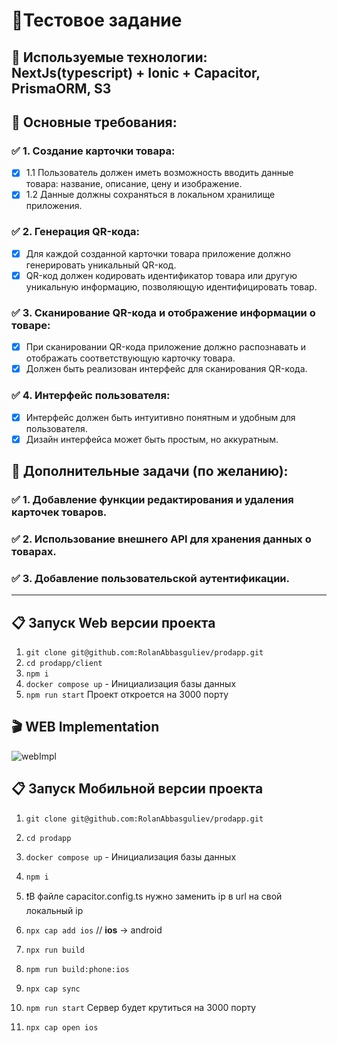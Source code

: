 # 📄Тестовое задание

## 📝 Используемые технологии: NextJs(typescript) + Ionic + Capacitor, PrismaORM, S3

## 📗 Основные требования:

### ✅ 1. Создание карточки товара:

-   [x] 1.1 Пользователь должен иметь возможность вводить данные товара: название, описание, цену и изображение.
-   [x] 1.2 Данные должны сохраняться в локальном хранилище приложения.

### ✅ 2. Генерация QR-кода:

-   [x] Для каждой созданной карточки товара приложение должно генерировать уникальный QR-код.
-   [x] QR-код должен кодировать идентификатор товара или другую уникальную информацию, позволяющую идентифицировать товар.

### ✅ 3. Сканирование QR-кода и отображение информации о товаре:

-   [x] При сканировании QR-кода приложение должно распознавать и отображать соответствующую карточку товара.
-   [x] Должен быть реализован интерфейс для сканирования QR-кода.

### ✅ 4. Интерфейс пользователя:

-   [x] Интерфейс должен быть интуитивно понятным и удобным для пользователя.
-   [x] Дизайн интерфейса может быть простым, но аккуратным.

## 📕 Дополнительные задачи (по желанию):

### ✅ 1. Добавление функции редактирования и удаления карточек товаров.

### ✅ 2. Использование внешнего API для хранения данных о товарах.

### ✅ 3. Добавление пользовательской аутентификации.

---

## 📋 Запуск Web версии проекта

1. `git clone git@github.com:RolanAbbasguliev/prodapp.git`
2. `cd prodapp/client`
3. `npm i`
4. `docker compose up` - Инициализация базы данных
5. `npm run start`
   Проект откроется на 3000 порту

## 🎬 WEB Implementation

![webImpl](https://github.com/RolanAbbasguliev/prodapp/assets/18620705/18bacc3d-b443-4de0-a879-6f9e70532036)

## 📋 Запуск Мобильной версии проекта

1. `git clone git@github.com:RolanAbbasguliev/prodapp.git`
2. `cd prodapp`
3. `docker compose up` - Инициализация базы данных
4. `npm i`

5. ❗️В файле capacitor.config.ts нужно заменить ip в url на свой локальный ip

6. `npx cap add ios` // **ios** -> android
7. `npx run build`
8. `npm run build:phone:ios`
9. `npx cap sync`
10. `npm run start`
    Сервер будет крутиться на 3000 порту
11. `npx cap open ios`
